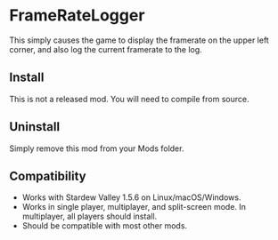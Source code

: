 FrameRateLogger
===========================

This simply causes the game to display the framerate on the upper left corner, and also log the current framerate to the log.

## Install

This is not a released mod. You will need to compile from source.

## Uninstall
Simply remove this mod from your Mods folder.

## Compatibility

* Works with Stardew Valley 1.5.6 on Linux/macOS/Windows.
* Works in single player, multiplayer, and split-screen mode. In multiplayer, all players should install.
* Should be compatible with most other mods. 
